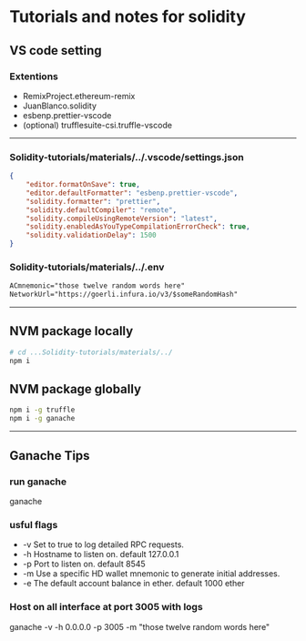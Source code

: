 # Tutorials and notes for solidity

## VS code setting

### Extentions

-   RemixProject.ethereum-remix
-   JuanBlanco.solidity
-   esbenp.prettier-vscode
-   (optional) trufflesuite-csi.truffle-vscode

---

### Solidity-tutorials/materials/../.vscode/settings.json

```json
{
	"editor.formatOnSave": true,
	"editor.defaultFormatter": "esbenp.prettier-vscode",
	"solidity.formatter": "prettier",
	"solidity.defaultCompiler": "remote",
	"solidity.compileUsingRemoteVersion": "latest",
	"solidity.enabledAsYouTypeCompilationErrorCheck": true,
	"solidity.validationDelay": 1500
}
```

### Solidity-tutorials/materials/../.env

```txt
ACmnemonic="those twelve random words here"
NetworkUrl="https://goerli.infura.io/v3/$someRandomHash"
```

---

## NVM package locally

```bash
# cd ...Solidity-tutorials/materials/../
npm i
```

## NVM package globally

```bash
npm i -g truffle
npm i -g ganache
```

---

## Ganache Tips

### run ganache

ganache

### usful flags

-   -v Set to true to log detailed RPC requests.
-   -h Hostname to listen on. default 127.0.0.1
-   -p Port to listen on. default 8545
-   -m Use a specific HD wallet mnemonic to generate initial addresses.
-   -e The default account balance in ether. default 1000 ether

### Host on all interface at port 3005 with logs

ganache -v -h 0.0.0.0 -p 3005 -m "those twelve random words here"
